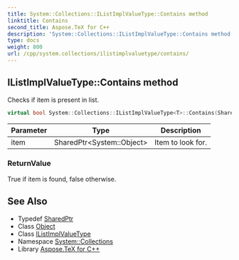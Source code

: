 ```yaml
---
title: System::Collections::IListImplValueType::Contains method
linktitle: Contains
second_title: Aspose.TeX for C++
description: 'System::Collections::IListImplValueType::Contains method. Checks if item is present in list in C++.'
type: docs
weight: 800
url: /cpp/system.collections/ilistimplvaluetype/contains/
---
```

## IListImplValueType::Contains method


Checks if item is present in list.

```cpp
virtual bool System::Collections::IListImplValueType<T>::Contains(SharedPtr<System::Object> item) const override
```


| Parameter | Type | Description |
| --- | --- | --- |
| item | SharedPtr\<System::Object\> | Item to look for. |

### ReturnValue

True if item is found, false otherwise.

## See Also

* Typedef [SharedPtr](../../../system/sharedptr/)
* Class [Object](../../../system/object/)
* Class [IListImplValueType](../)
* Namespace [System::Collections](../../)
* Library [Aspose.TeX for C++](../../../)
